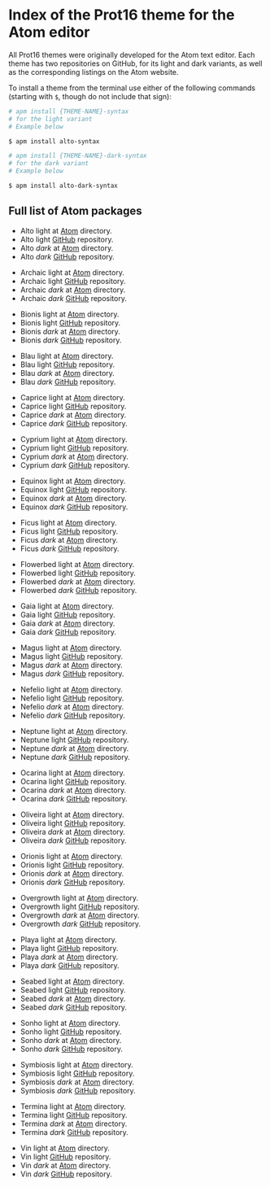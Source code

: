 # Index of the Prot16 theme for the Atom editor

All Prot16 themes were originally developed for the Atom text editor. Each theme has two repositories on GitHub, for its light and dark variants, as well as the corresponding listings on the Atom website.

To install a theme from the terminal use either of the following commands (starting with `$`, though do not include that sign):

```bash
# apm install {THEME-NAME}-syntax
# for the light variant
# Example below

$ apm install alto-syntax

# apm install {THEME-NAME}-dark-syntax
# for the dark variant
# Example below

$ apm install alto-dark-syntax
```

## Full list of Atom packages

<ul>
  <li>Alto light at <a href="https://atom.io/themes/alto-syntax">Atom</a> directory.</li>
  <li>Alto light <a href="https://github.com/protesilaos/alto-light-syntax">GitHub</a> repository.</li>
  <li>Alto <em>dark</em> at <a href="https://atom.io/themes/alto-dark-syntax">Atom</a> directory.</li>
  <li>Alto <em>dark</em> <a href="https://github.com/protesilaos/alto-dark-syntax">GitHub</a> repository.</li>
</ul>

<ul>
  <li>Archaic light at <a href="https://atom.io/themes/archaic-syntax">Atom</a> directory.</li>
  <li>Archaic light <a href="https://github.com/protesilaos/archaic-light-syntax">GitHub</a> repository.</li>
  <li>Archaic <em>dark</em> at <a href="https://atom.io/themes/archaic-dark-syntax">Atom</a> directory.</li>
  <li>Archaic <em>dark</em> <a href="https://github.com/protesilaos/archaic-dark-syntax">GitHub</a> repository.</li>
</ul>

<ul>
  <li>Bionis light at <a href="https://atom.io/themes/bionis-syntax">Atom</a> directory.</li>
  <li>Bionis light <a href="https://github.com/protesilaos/bionis-light-syntax">GitHub</a> repository.</li>
  <li>Bionis <em>dark</em> at <a href="https://atom.io/themes/bionis-dark-syntax">Atom</a> directory.</li>
  <li>Bionis <em>dark</em> <a href="https://github.com/protesilaos/bionis-dark-syntax">GitHub</a> repository.</li>
</ul>

<ul>
  <li>Blau light at <a href="https://atom.io/themes/blau-syntax">Atom</a> directory.</li>
  <li>Blau light <a href="https://github.com/protesilaos/blau-light-syntax">GitHub</a> repository.</li>
  <li>Blau <em>dark</em> at <a href="https://atom.io/themes/blau-dark-syntax">Atom</a> directory.</li>
  <li>Blau <em>dark</em> <a href="https://github.com/protesilaos/blau-dark-syntax">GitHub</a> repository.</li>
</ul>

<ul>
  <li>Caprice light at <a href="https://atom.io/themes/caprice-syntax">Atom</a> directory.</li>
  <li>Caprice light <a href="https://github.com/protesilaos/caprice-light-syntax">GitHub</a> repository.</li>
  <li>Caprice <em>dark</em> at <a href="https://atom.io/themes/caprice-dark-syntax">Atom</a> directory.</li>
  <li>Caprice <em>dark</em> <a href="https://github.com/protesilaos/caprice-dark-syntax">GitHub</a> repository.</li>
</ul>

<ul>
  <li>Cyprium light at <a href="https://atom.io/themes/cyprium-syntax">Atom</a> directory.</li>
  <li>Cyprium light <a href="https://github.com/protesilaos/cyprium-light-syntax">GitHub</a> repository.</li>
  <li>Cyprium <em>dark</em> at <a href="https://atom.io/themes/cyprium-dark-syntax">Atom</a> directory.</li>
  <li>Cyprium <em>dark</em> <a href="https://github.com/protesilaos/cyprium-dark-syntax">GitHub</a> repository.</li>
</ul>

<ul>
  <li>Equinox light at <a href="https://atom.io/themes/equinox-syntax">Atom</a> directory.</li>
  <li>Equinox light <a href="https://github.com/protesilaos/equinox-light-syntax">GitHub</a> repository.</li>
  <li>Equinox <em>dark</em> at <a href="https://atom.io/themes/equinox-dark-syntax">Atom</a> directory.</li>
  <li>Equinox <em>dark</em> <a href="https://github.com/protesilaos/equinox-dark-syntax">GitHub</a> repository.</li>
</ul>

<ul>
  <li>Ficus light at <a href="https://atom.io/themes/ficus-syntax">Atom</a> directory.</li>
  <li>Ficus light <a href="https://github.com/protesilaos/ficus-light-syntax">GitHub</a> repository.</li>
  <li>Ficus <em>dark</em> at <a href="https://atom.io/themes/ficus-dark-syntax">Atom</a> directory.</li>
  <li>Ficus <em>dark</em> <a href="https://github.com/protesilaos/ficus-dark-syntax">GitHub</a> repository.</li>
</ul>

<ul>
  <li>Flowerbed light at <a href="https://atom.io/themes/flowerbed-syntax">Atom</a> directory.</li>
  <li>Flowerbed light <a href="https://github.com/protesilaos/flowerbed-light-syntax">GitHub</a> repository.</li>
  <li>Flowerbed <em>dark</em> at <a href="https://atom.io/themes/flowerbed-dark-syntax">Atom</a> directory.</li>
  <li>Flowerbed <em>dark</em> <a href="https://github.com/protesilaos/flowerbed-dark-syntax">GitHub</a> repository.</li>
</ul>

<ul>
  <li>Gaia light at <a href="https://atom.io/themes/gaia-syntax">Atom</a> directory.</li>
  <li>Gaia light <a href="https://github.com/protesilaos/gaia-light-syntax">GitHub</a> repository.</li>
  <li>Gaia <em>dark</em> at <a href="https://atom.io/themes/gaia-dark-syntax">Atom</a> directory.</li>
  <li>Gaia <em>dark</em> <a href="https://github.com/protesilaos/gaia-dark-syntax">GitHub</a> repository.</li>
</ul>

<ul>
  <li>Magus light at <a href="https://atom.io/themes/magus-syntax">Atom</a> directory.</li>
  <li>Magus light <a href="https://github.com/protesilaos/magus-light-syntax">GitHub</a> repository.</li>
  <li>Magus <em>dark</em> at <a href="https://atom.io/themes/magus-dark-syntax">Atom</a> directory.</li>
  <li>Magus <em>dark</em> <a href="https://github.com/protesilaos/magus-dark-syntax">GitHub</a> repository.</li>
</ul>

<ul>
  <li>Nefelio light at <a href="https://atom.io/themes/nefelio-syntax">Atom</a> directory.</li>
  <li>Nefelio light <a href="https://github.com/protesilaos/nefelio-light-syntax">GitHub</a> repository.</li>
  <li>Nefelio <em>dark</em> at <a href="https://atom.io/themes/nefelio-dark-syntax">Atom</a> directory.</li>
  <li>Nefelio <em>dark</em> <a href="https://github.com/protesilaos/nefelio-dark-syntax">GitHub</a> repository.</li>
</ul>

<ul>
  <li>Neptune light at <a href="https://atom.io/themes/neptune-syntax">Atom</a> directory.</li>
  <li>Neptune light <a href="https://github.com/protesilaos/neptune-light-syntax">GitHub</a> repository.</li>
  <li>Neptune <em>dark</em> at <a href="https://atom.io/themes/neptune-dark-syntax">Atom</a> directory.</li>
  <li>Neptune <em>dark</em> <a href="https://github.com/protesilaos/neptune-dark-syntax">GitHub</a> repository.</li>
</ul>

<ul>
  <li>Ocarina light at <a href="https://atom.io/themes/ocarina-syntax">Atom</a> directory.</li>
  <li>Ocarina light <a href="https://github.com/protesilaos/ocarina-light-syntax">GitHub</a> repository.</li>
  <li>Ocarina <em>dark</em> at <a href="https://atom.io/themes/ocarina-dark-syntax">Atom</a> directory.</li>
  <li>Ocarina <em>dark</em> <a href="https://github.com/protesilaos/ocarina-dark-syntax">GitHub</a> repository.</li>
</ul>

<ul>
  <li>Oliveira light at <a href="https://atom.io/themes/oliveira-syntax">Atom</a> directory.</li>
  <li>Oliveira light <a href="https://github.com/protesilaos/oliveira-light-syntax">GitHub</a> repository.</li>
  <li>Oliveira <em>dark</em> at <a href="https://atom.io/themes/oliveira-dark-syntax">Atom</a> directory.</li>
  <li>Oliveira <em>dark</em> <a href="https://github.com/protesilaos/oliveira-dark-syntax">GitHub</a> repository.</li>
</ul>

<ul>
  <li>Orionis light at <a href="https://atom.io/themes/orionis-syntax">Atom</a> directory.</li>
  <li>Orionis light <a href="https://github.com/protesilaos/orionis-light-syntax">GitHub</a> repository.</li>
  <li>Orionis <em>dark</em> at <a href="https://atom.io/themes/orionis-dark-syntax">Atom</a> directory.</li>
  <li>Orionis <em>dark</em> <a href="https://github.com/protesilaos/orionis-dark-syntax">GitHub</a> repository.</li>
</ul>

<ul>
  <li>Overgrowth light at <a href="https://atom.io/themes/overgrowth-syntax">Atom</a> directory.</li>
  <li>Overgrowth light <a href="https://github.com/protesilaos/overgrowth-light-syntax">GitHub</a> repository.</li>
  <li>Overgrowth <em>dark</em> at <a href="https://atom.io/themes/overgrowth-dark-syntax">Atom</a> directory.</li>
  <li>Overgrowth <em>dark</em> <a href="https://github.com/protesilaos/overgrowth-dark-syntax">GitHub</a> repository.</li>
</ul>

<ul>
  <li>Playa light at <a href="https://atom.io/themes/playa-syntax">Atom</a> directory.</li>
  <li>Playa light <a href="https://github.com/protesilaos/playa-light-syntax">GitHub</a> repository.</li>
  <li>Playa <em>dark</em> at <a href="https://atom.io/themes/playa-dark-syntax">Atom</a> directory.</li>
  <li>Playa <em>dark</em> <a href="https://github.com/protesilaos/playa-dark-syntax">GitHub</a> repository.</li>
</ul>

<ul>
  <li>Seabed light at <a href="https://atom.io/themes/seabed-syntax">Atom</a> directory.</li>
  <li>Seabed light <a href="https://github.com/protesilaos/seabed-light-syntax">GitHub</a> repository.</li>
  <li>Seabed <em>dark</em> at <a href="https://atom.io/themes/seabed-dark-syntax">Atom</a> directory.</li>
  <li>Seabed <em>dark</em> <a href="https://github.com/protesilaos/seabed-dark-syntax">GitHub</a> repository.</li>
</ul>

<ul>
  <li>Sonho light at <a href="https://atom.io/themes/sonho-syntax">Atom</a> directory.</li>
  <li>Sonho light <a href="https://github.com/protesilaos/sonho-light-syntax">GitHub</a> repository.</li>
  <li>Sonho <em>dark</em> at <a href="https://atom.io/themes/sonho-dark-syntax">Atom</a> directory.</li>
  <li>Sonho <em>dark</em> <a href="https://github.com/protesilaos/sonho-dark-syntax">GitHub</a> repository.</li>
</ul>

<ul>
  <li>Symbiosis light at <a href="https://atom.io/themes/symbiosis-syntax">Atom</a> directory.</li>
  <li>Symbiosis light <a href="https://github.com/protesilaos/symbiosis-light-syntax">GitHub</a> repository.</li>
  <li>Symbiosis <em>dark</em> at <a href="https://atom.io/themes/symbiosis-dark-syntax">Atom</a> directory.</li>
  <li>Symbiosis <em>dark</em> <a href="https://github.com/protesilaos/symbiosis-dark-syntax">GitHub</a> repository.</li>
</ul>

<ul>
  <li>Termina light at <a href="https://atom.io/themes/termina-syntax">Atom</a> directory.</li>
  <li>Termina light <a href="https://github.com/protesilaos/termina-light-syntax">GitHub</a> repository.</li>
  <li>Termina <em>dark</em> at <a href="https://atom.io/themes/termina-dark-syntax">Atom</a> directory.</li>
  <li>Termina <em>dark</em> <a href="https://github.com/protesilaos/termina-dark-syntax">GitHub</a> repository.</li>
</ul>

<ul>
  <li>Vin light at <a href="https://atom.io/themes/vin-syntax">Atom</a> directory.</li>
  <li>Vin light <a href="https://github.com/protesilaos/vin-light-syntax">GitHub</a> repository.</li>
  <li>Vin <em>dark</em> at <a href="https://atom.io/themes/vin-dark-syntax">Atom</a> directory.</li>
  <li>Vin <em>dark</em> <a href="https://github.com/protesilaos/vin-dark-syntax">GitHub</a> repository.</li>
</ul>
